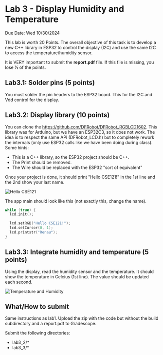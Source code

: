# Lab 3 - Display Humidity and Temperature

Due Date: Wed 10/30/2024

This lab is worth 20 Points. The overall objective of this task is to develop a
new C++ library in ESP32 to control the display (I2C) and use the same I2C to
access the temperature/humidity sensor.

It is VERY important to submit the **report.pdf** file. If this
file is missing, you lose 1⁄2 of the points.

## Lab3.1: Solder pins (5 points)

You must solder the pin headers to the ESP32 board. This for the I2C and Vdd
control for the display.

## Lab3.2: Display library (10 points)

You can clone the <https://github.com/DFRobot/DFRobot_RGBLCD1602>. This library was
for Arduino, but we have an ESP32C3, so it does not work. The idea is to
respect the same API (DFRobot_LCD.h) but to completely rework the internals
(only use ESP32 calls like we have been doing during class). Some hints:

* This is a C++ library, so the ESP32 project should be C++.
* The Print should be removed.
* The Wire should be replaced with the ESP32 "sort of equivalent"

Once your project is done, it should print "Hello CSE121!" in the 1st line and the 2nd show your last name.

![Hello CSE121](lab3/hello_cse121.png)

The app main should look like this (not exactly this, change the name).

```c
while (true) {
  lcd.init();

  lcd.setRGB("Hello CSE121!");
  lcd.setCursor(0, 1);
  lcd.printstr("Renau");
}
```

## Lab3.3: Integrate humidity and temperature (5 points)

Using the display, read the humidity sensor and the temperature. It should show the temperature in Celcius (1st line). The value should be updated each second.

![Temperature and Humidity](lab3/temperature.png)

## What/How to submit

Same instructions as lab1. Upload the zip with the code but without the build
subdirectory and a report.pdf to Gradescope.

Submit the following directories:

* lab3_2/*
* lab3_3/*
